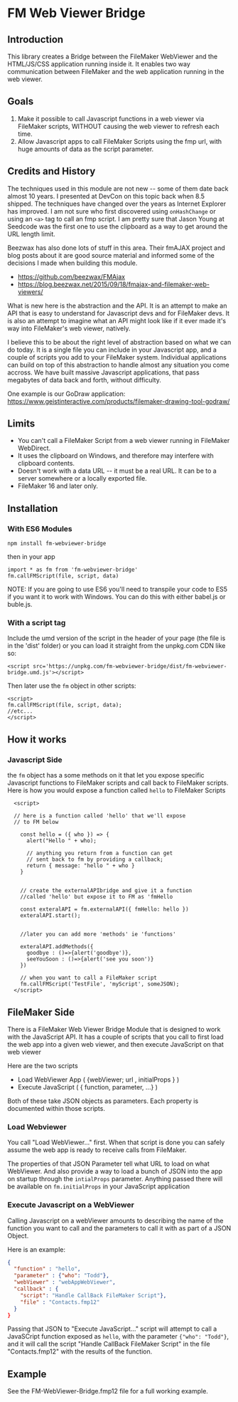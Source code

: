 # FM Web Viewer Bridge

## Introduction

This library creates a Bridge between the FileMaker WebViewer and the HTML/JS/CSS application running inside it. It enables two way communication between FileMaker and the web application running in the web viewer.

## Goals

1.  Make it possible to call Javascript functions in a web viewer via FileMaker scripts, WITHOUT causing the web viewer to refresh each time.
1.  Allow Javascript apps to call FileMaker Scripts using the fmp url, with huge amounts of data as the script parameter.

## Credits and History
The techniques used in this module are not new -- some of them date back almost 10 years. I presented at DevCon on this topic back when 8.5 shipped. The techniques have changed over the years as Internet Explorer has improved. I am not sure who first discovered using `onHashChange` or using an `<a>` tag to call an fmp script. I am pretty sure that Jason Young at Seedcode was the first one to use the clipboard as a way to get around the URL length limit. 

Beezwax has also done lots of stuff in this area. Their fmAJAX project and blog posts about it are good source material and informed some of the decisions I made when building this module.

* https://github.com/beezwax/FMAjax
* https://blog.beezwax.net/2015/09/18/fmajax-and-filemaker-web-viewers/

What is new here is the abstraction and the API. It is an attempt to make an API that is easy to understand for Javascript devs and for FileMaker devs. It is also an attempt to imagine what an API might look like if it ever made it's way into FileMaker's web viewer, natively.

I believe this to be about the right level of abstraction based on what we can do today. It is a single file you can include in your Javascript app, and a couple of scripts you add to your FileMaker system. Individual applications can build on top of this abstraction to handle almost any situation you come accross. We have built massive Javascript applications, that pass megabytes of data back and forth, without difficulty.

One example is our GoDraw application:
https://www.geistinteractive.com/products/filemaker-drawing-tool-godraw/

## Limits

* You can't call a FileMaker Script from a web viewer running in FileMaker WebDirect.
* It uses the clipboard on Windows, and therefore may interfere with clipboard contents.
* Doesn't work with a data URL -- it must be a real URL. It can be to a server somewhere or a locally exported file.
* FileMaker 16 and later only.

## Installation

### With ES6 Modules

```
npm install fm-webviewer-bridge
```

then in your app

```
import * as fm from 'fm-webviewer-bridge'
fm.callFMScript(file, script, data)
```

NOTE: If you are going to use ES6 you'll need to transpile your code to ES5 if you want it to work with Windows. You can do this with either babel.js or buble.js.

### With a script tag

Include the umd version of the script in the header of your page (the file is in the 'dist' folder) or you can load it straight from the unpkg.com CDN like so:

```
<script src='https://unpkg.com/fm-webviewer-bridge/dist/fm-webviewer-bridge.umd.js'></script>
```

Then later use the `fm` object in other scripts:

```
<script>
fm.callFMScript(file, script, data);
//etc...
</script>
```

## How it works

### Javascript Side

the `fm` object has a some methods on it that let you expose specific Javascript functions to FileMaker scripts and call back to FileMaker scripts. Here is how you would expose a function called `hello` to FileMaker Scripts

```
  <script>

  // here is a function called 'hello' that we'll expose
  // to FM below

    const hello = ({ who }) => {
      alert("Hello " + who);

      // anything you return from a function can get
      // sent back to fm by providing a callback;
      return { message: "hello " + who }
    }


    // create the externalAPIbridge and give it a function
    //called 'hello' but expose it to FM as 'fmHello

    const exteralAPI = fm.externalAPI({ fmHello: hello })
    exteralAPI.start();


    //later you can add more 'methods' ie 'functions'

    exteralAPI.addMethods({
      goodbye : ()=>{alert('goodbye')},
      seeYouSoon : ()=>{alert('see you soon')}
    })

    // when you want to call a FileMaker script
    fm.callFMScript('TestFile', 'myScript', someJSON);
  </script>
```

## FileMaker Side

There is a FileMaker Web Viewer Bridge Module that is designed to work with the JavaScript API. It has a couple of scripts that you call to first load the web app into a given web viewer, and then execute JavaScript on that web viewer

Here are the two scripts

* Load WebViewer App ( {webViewer; url , initialProps } )
* Execute JavaScript ( { function, parameter, ...} )

Both of these take JSON objects as parameters. Each property is documented within those scripts.

### Load Webviewer

You call "Load WebViewer..." first. When that script is done you can safely assume the web app is ready to receive calls from FileMaker.

The properties of that JSON Parameter tell what URL to load on what WebViewer. And also provide a way to load a bunch of JSON into the app on startup through the `intialProps` parameter. Anything passed there will be available on `fm.initialProps` in your JavaScript application

### Execute Javascript on a WebViewer

Calling Javascript on a webViewer amounts to describing the name of the function you want to call and the parameters to call it with as part of a JSON Object. 

Here is an example:
```json
{
  "function" : "hello",
  "parameter" : {"who": "Todd"},
  "webViewer" : "webAppWebViewer",
  "callback" : {
    "script": "Handle CallBack FileMaker Script"},
    "file" : "Contacts.fmp12"
  }
}
```

Passing that JSON to "Execute JavaScript..." script will attempt to call a JavaSCript function exposed as `hello`, with the parameter `{"who": "Todd"}`, and it will call the script "Handle CallBack FileMaker Script" in the file "Contacts.fmp12" with the results of the function.

## Example

See the FM-WebViewer-Bridge.fmp12 file for a full working example.
